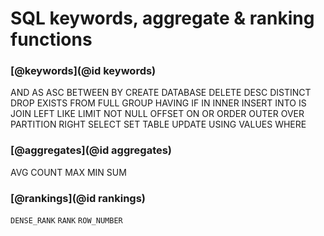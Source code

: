 # SQL keywords, aggregate & ranking functions

### [@keywords](@id keywords)

AND AS ASC BETWEEN BY CREATE DATABASE DELETE DESC DISTINCT DROP EXISTS FROM FULL GROUP
HAVING IF IN INNER INSERT INTO IS JOIN LEFT LIKE LIMIT NOT NULL OFFSET ON OR ORDER OUTER OVER
PARTITION RIGHT SELECT SET TABLE UPDATE USING VALUES WHERE


### [@aggregates](@id aggregates)

AVG COUNT MAX MIN SUM


### [@rankings](@id rankings)

`DENSE_RANK`  `RANK`  `ROW_NUMBER`
